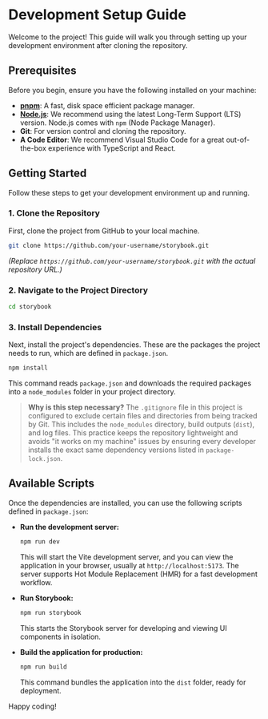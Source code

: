 # Development Setup Guide

Welcome to the project! This guide will walk you through setting up your development environment after cloning the repository.

## Prerequisites

Before you begin, ensure you have the following installed on your machine:

- **[pnpm](https://pnpm.io/)**: A fast, disk space efficient package manager.
- **[Node.js](https://nodejs.org/)**: We recommend using the latest Long-Term Support (LTS) version. Node.js comes with `npm` (Node Package Manager).
- **Git**: For version control and cloning the repository.
- **A Code Editor**: We recommend Visual Studio Code for a great out-of-the-box experience with TypeScript and React.

## Getting Started

Follow these steps to get your development environment up and running.

### 1. Clone the Repository

First, clone the project from GitHub to your local machine.

```bash
git clone https://github.com/your-username/storybook.git
```

_(Replace `https://github.com/your-username/storybook.git` with the actual repository URL.)_

### 2. Navigate to the Project Directory

```bash
cd storybook
```

### 3. Install Dependencies

Next, install the project's dependencies. These are the packages the project needs to run, which are defined in `package.json`.

```bash
npm install
```

This command reads `package.json` and downloads the required packages into a `node_modules` folder in your project directory.

> **Why is this step necessary?**
> The `.gitignore` file in this project is configured to exclude certain files and directories from being tracked by Git. This includes the `node_modules` directory, build outputs (`dist`), and log files. This practice keeps the repository lightweight and avoids "it works on my machine" issues by ensuring every developer installs the exact same dependency versions listed in `package-lock.json`.

## Available Scripts

Once the dependencies are installed, you can use the following scripts defined in `package.json`:

- **Run the development server:**

  ```bash
  npm run dev
  ```

  This will start the Vite development server, and you can view the application in your browser, usually at `http://localhost:5173`. The server supports Hot Module Replacement (HMR) for a fast development workflow.

- **Run Storybook:**

  ```bash
  npm run storybook
  ```

  This starts the Storybook server for developing and viewing UI components in isolation.

- **Build the application for production:**
  ```bash
  npm run build
  ```
  This command bundles the application into the `dist` folder, ready for deployment.

Happy coding!

